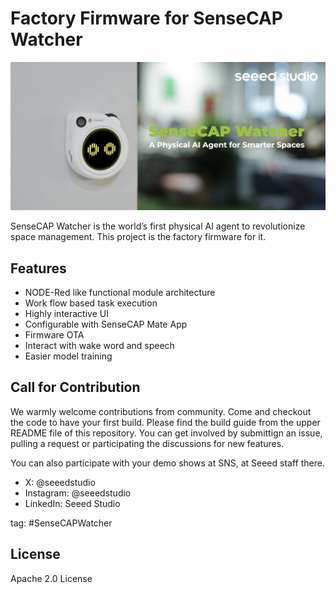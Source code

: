 # Factory Firmware for SenseCAP Watcher

![watcherbanner](doc/watcherbanner.jpg)

SenseCAP Watcher is the world’s first physical AI agent to revolutionize space management. This project is the factory firmware for it.

## Features

- NODE-Red like functional module architecture
- Work flow based task execution
- Highly interactive UI
- Configurable with SenseCAP Mate App
- Firmware OTA
- Interact with wake word and speech
- Easier model training

## Call for Contribution

We warmly welcome contributions from community. Come and checkout the code to have your first build. Please find the build guide from the upper README file of this repository. You can get involved by submittign an issue, pulling a request or participating the discussions for new features.

You can also participate with your demo shows at SNS, at Seeed staff there.

- X: @seeedstudio
- Instagram: @seeedstudio
- LinkedIn: Seeed Studio

tag: #SenseCAPWatcher

## License

Apache 2.0 License